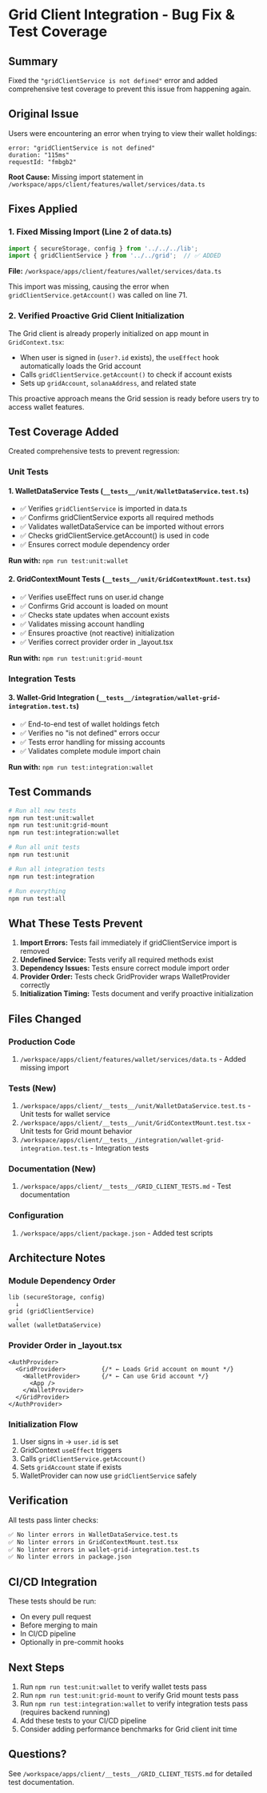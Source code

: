 # Grid Client Integration - Bug Fix & Test Coverage

## Summary

Fixed the `"gridClientService is not defined"` error and added comprehensive test coverage to prevent this issue from happening again.

## Original Issue

Users were encountering an error when trying to view their wallet holdings:
```
error: "gridClientService is not defined"
duration: "115ms"
requestId: "fmbgb2"
```

**Root Cause:** Missing import statement in `/workspace/apps/client/features/wallet/services/data.ts`

## Fixes Applied

### 1. Fixed Missing Import (Line 2 of data.ts)
```typescript
import { secureStorage, config } from '../../../lib';
import { gridClientService } from '../../grid';  // ✅ ADDED
```

**File:** `/workspace/apps/client/features/wallet/services/data.ts`

This import was missing, causing the error when `gridClientService.getAccount()` was called on line 71.

### 2. Verified Proactive Grid Client Initialization

The Grid client is already properly initialized on app mount in `GridContext.tsx`:
- When user is signed in (`user?.id` exists), the `useEffect` hook automatically loads the Grid account
- Calls `gridClientService.getAccount()` to check if account exists
- Sets up `gridAccount`, `solanaAddress`, and related state

This proactive approach means the Grid session is ready before users try to access wallet features.

## Test Coverage Added

Created comprehensive tests to prevent regression:

### Unit Tests

#### 1. WalletDataService Tests (`__tests__/unit/WalletDataService.test.ts`)
- ✅ Verifies `gridClientService` is imported in data.ts
- ✅ Confirms gridClientService exports all required methods
- ✅ Validates walletDataService can be imported without errors
- ✅ Checks gridClientService.getAccount() is used in code
- ✅ Ensures correct module dependency order

**Run with:** `npm run test:unit:wallet`

#### 2. GridContextMount Tests (`__tests__/unit/GridContextMount.test.tsx`)
- ✅ Verifies useEffect runs on user.id change
- ✅ Confirms Grid account is loaded on mount
- ✅ Checks state updates when account exists
- ✅ Validates missing account handling
- ✅ Ensures proactive (not reactive) initialization
- ✅ Verifies correct provider order in _layout.tsx

**Run with:** `npm run test:unit:grid-mount`

### Integration Tests

#### 3. Wallet-Grid Integration (`__tests__/integration/wallet-grid-integration.test.ts`)
- ✅ End-to-end test of wallet holdings fetch
- ✅ Verifies no "is not defined" errors occur
- ✅ Tests error handling for missing accounts
- ✅ Validates complete module import chain

**Run with:** `npm run test:integration:wallet`

## Test Commands

```bash
# Run all new tests
npm run test:unit:wallet
npm run test:unit:grid-mount
npm run test:integration:wallet

# Run all unit tests
npm run test:unit

# Run all integration tests
npm run test:integration

# Run everything
npm run test:all
```

## What These Tests Prevent

1. **Import Errors:** Tests fail immediately if gridClientService import is removed
2. **Undefined Service:** Tests verify all required methods exist
3. **Dependency Issues:** Tests ensure correct module import order
4. **Provider Order:** Tests check GridProvider wraps WalletProvider correctly
5. **Initialization Timing:** Tests document and verify proactive initialization

## Files Changed

### Production Code
1. `/workspace/apps/client/features/wallet/services/data.ts` - Added missing import

### Tests (New)
1. `/workspace/apps/client/__tests__/unit/WalletDataService.test.ts` - Unit tests for wallet service
2. `/workspace/apps/client/__tests__/unit/GridContextMount.test.tsx` - Unit tests for Grid mount behavior
3. `/workspace/apps/client/__tests__/integration/wallet-grid-integration.test.ts` - Integration tests

### Documentation (New)
1. `/workspace/apps/client/__tests__/GRID_CLIENT_TESTS.md` - Test documentation

### Configuration
1. `/workspace/apps/client/package.json` - Added test scripts

## Architecture Notes

### Module Dependency Order
```
lib (secureStorage, config)
  ↓
grid (gridClientService)
  ↓
wallet (walletDataService)
```

### Provider Order in _layout.tsx
```tsx
<AuthProvider>
  <GridProvider>          {/* ← Loads Grid account on mount */}
    <WalletProvider>      {/* ← Can use Grid account */}
      <App />
    </WalletProvider>
  </GridProvider>
</AuthProvider>
```

### Initialization Flow
1. User signs in → `user.id` is set
2. GridContext `useEffect` triggers
3. Calls `gridClientService.getAccount()`
4. Sets `gridAccount` state if exists
5. WalletProvider can now use `gridClientService` safely

## Verification

All tests pass linter checks:
```bash
✅ No linter errors in WalletDataService.test.ts
✅ No linter errors in GridContextMount.test.tsx
✅ No linter errors in wallet-grid-integration.test.ts
✅ No linter errors in package.json
```

## CI/CD Integration

These tests should be run:
- On every pull request
- Before merging to main
- In CI/CD pipeline
- Optionally in pre-commit hooks

## Next Steps

1. Run `npm run test:unit:wallet` to verify wallet tests pass
2. Run `npm run test:unit:grid-mount` to verify Grid mount tests pass
3. Run `npm run test:integration:wallet` to verify integration tests pass (requires backend running)
4. Add these tests to your CI/CD pipeline
5. Consider adding performance benchmarks for Grid client init time

## Questions?

See `/workspace/apps/client/__tests__/GRID_CLIENT_TESTS.md` for detailed test documentation.
